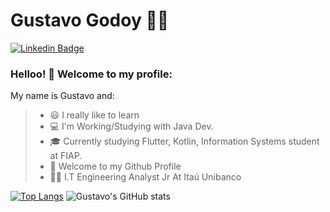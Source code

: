 
# Gustavo Godoy :man_technologist:
[![Linkedin Badge](https://img.shields.io/badge/-LinkedIn-blue?style=flat-square&logo=Linkedin&logoColor=white&link=https://www.linkedin.com/in/gustavo-godoy-/)](https://www.linkedin.com/in/gustavo-godoy-/)

### Helloo! 👋 Welcome to my profile:

My name is Gustavo and:
> - 😃 I really like to learn
> - 💻 I'm Working/Studying with Java Dev.
> - 🎓 Currently studying Flutter, Kotlin, Information Systems student at FIAP.
> - 🎉 Welcome to my Github Profile
> - 👨‍💻 I.T Engineering Analyst Jr At Itaú Unibanco

[![Top Langs](https://github-readme-stats.vercel.app/api/top-langs/?username=GustavoGodoy)](https://github-readme-stats.vercel.app/api/top-langs/?username=GustavoGodoy)
![Gustavo's GitHub stats](https://github-readme-stats.vercel.app/api?username=GustavoGodoy&show_icons=true&theme=synthwave)
